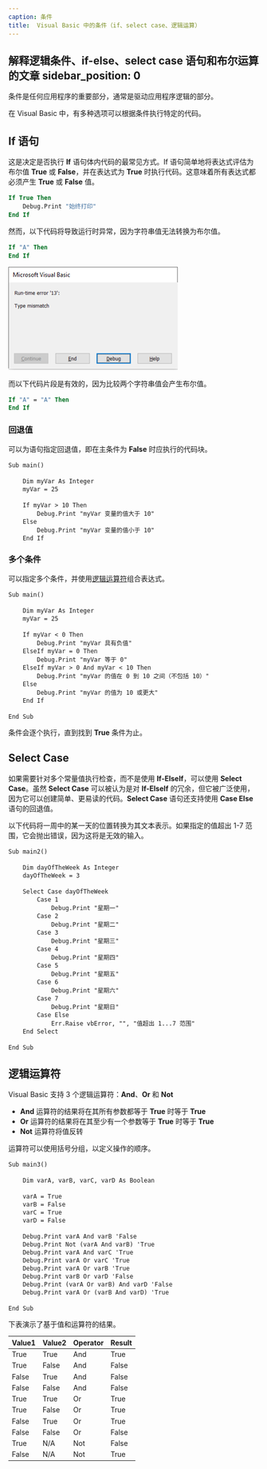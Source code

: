 ```yaml
---
caption: 条件
title:  Visual Basic 中的条件（if、select case、逻辑运算）
---
```

 解释逻辑条件、if-else、select case 语句和布尔运算的文章
sidebar_position: 0
---
条件是任何应用程序的重要部分，通常是驱动应用程序逻辑的部分。

在 Visual Basic 中，有多种选项可以根据条件执行特定的代码。

## If 语句

这是决定是否执行 **If** 语句体内代码的最常见方式。If 语句简单地将表达式评估为布尔值 **True** 或 **False**，并在表达式为 **True** 时执行代码。这意味着所有表达式都必须产生 **True** 或 **False** 值。

~~~ vb jagged
If True Then
    Debug.Print "始终打印"
End If
~~~

然而，以下代码将导致运行时异常，因为字符串值无法转换为布尔值。

~~~ vb jagged
If "A" Then
End If
~~~

![类型不匹配的运行时错误](type-mismatch-runtime-error.png)

而以下代码片段是有效的，因为比较两个字符串值会产生布尔值。

~~~ vb jagged
If "A" = "A" Then
End If
~~~

### 回退值

可以为语句指定回退值，即在主条件为 **False** 时应执行的代码块。

~~~vba
Sub main()

    Dim myVar As Integer
    myVar = 25
    
    If myVar > 10 Then
        Debug.Print "myVar 变量的值大于 10"
    Else
        Debug.Print "myVar 变量的值小于 10"
    End If
~~~

### 多个条件

可以指定多个条件，并使用[逻辑运算符](#逻辑运算符)组合表达式。

~~~vba
Sub main()

    Dim myVar As Integer
    myVar = 25
    
    If myVar < 0 Then
        Debug.Print "myVar 具有负值"
    ElseIf myVar = 0 Then
        Debug.Print "myVar 等于 0"
    ElseIf myVar > 0 And myVar < 10 Then
        Debug.Print "myVar 的值在 0 到 10 之间（不包括 10）"
    Else
        Debug.Print "myVar 的值为 10 或更大"
    End If
    
End Sub
~~~


条件会逐个执行，直到找到 **True** 条件为止。

## Select Case

如果需要针对多个常量值执行检查，而不是使用 **If-ElseIf**，可以使用 **Select Case**。虽然 **Select Case** 可以被认为是对 **If-ElseIf** 的冗余，但它被广泛使用，因为它可以创建简单、更易读的代码。**Select Case** 语句还支持使用 **Case Else** 语句的回退值。

以下代码将一周中的某一天的位置转换为其文本表示。如果指定的值超出 1-7 范围，它会抛出错误，因为这将是无效的输入。

~~~
Sub main2()

    Dim dayOfTheWeek As Integer
    dayOfTheWeek = 3
    
    Select Case dayOfTheWeek
        Case 1
            Debug.Print "星期一"
        Case 2
            Debug.Print "星期二"
        Case 3
            Debug.Print "星期三"
        Case 4
            Debug.Print "星期四"
        Case 5
            Debug.Print "星期五"
        Case 6
            Debug.Print "星期六"
        Case 7
            Debug.Print "星期日"
        Case Else
            Err.Raise vbError, "", "值超出 1...7 范围"
    End Select

End Sub
~~~


## 逻辑运算符

Visual Basic 支持 3 个逻辑运算符：**And**、**Or** 和 **Not**

* **And** 运算符的结果将在其所有参数都等于 **True** 时等于 **True**
* **Or** 运算符的结果将在其至少有一个参数等于 **True** 时等于 **True**
* **Not** 运算符将值反转

运算符可以使用括号分组，以定义操作的顺序。

~~~vba
Sub main3()
    
    Dim varA, varB, varC, varD As Boolean
        
    varA = True
    varB = False
    varC = True
    varD = False
    
    Debug.Print varA And varB 'False
    Debug.Print Not (varA And varB) 'True
    Debug.Print varA And varC 'True
    Debug.Print varA Or varC 'True
    Debug.Print varA Or varB 'True
    Debug.Print varB Or varD 'False
    Debug.Print (varA Or varB) And varD 'False
    Debug.Print varA Or (varB And varD) 'True
    
End Sub
~~~

下表演示了基于值和运算符的结果。

| Value1 | Value2 | Operator | Result |
|--------|--------|----------|--------|
| True   | True   | And      | True   |
| True   | False  | And      | False  |
| False  | True   | And      | False  |
| False  | False  | And      | False  |
| True   | True   | Or       | True   |
| True   | False  | Or       | True   |
| False  | True   | Or       | True   |
| False  | False  | Or       | False  |
| True   | N/A    | Not      | False  |
| False  | N/A    | Not      | True   |